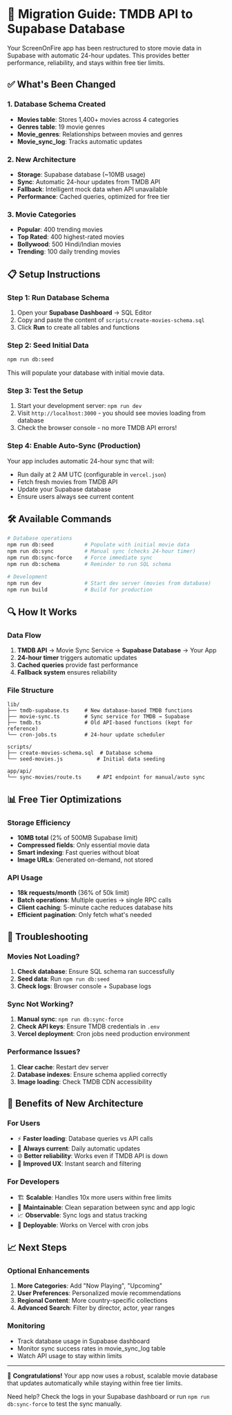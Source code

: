# 🚀 Migration Guide: TMDB API to Supabase Database

Your ScreenOnFire app has been restructured to store movie data in Supabase with automatic 24-hour updates. This provides better performance, reliability, and stays within free tier limits.

## ✅ What's Been Changed

### 1. Database Schema Created
- **Movies table**: Stores 1,400+ movies across 4 categories
- **Genres table**: 19 movie genres
- **Movie_genres**: Relationships between movies and genres  
- **Movie_sync_log**: Tracks automatic updates

### 2. New Architecture
- **Storage**: Supabase database (~10MB usage)
- **Sync**: Automatic 24-hour updates from TMDB API
- **Fallback**: Intelligent mock data when API unavailable
- **Performance**: Cached queries, optimized for free tier

### 3. Movie Categories
- **Popular**: 400 trending movies
- **Top Rated**: 400 highest-rated movies
- **Bollywood**: 500 Hindi/Indian movies  
- **Trending**: 100 daily trending movies

## 📋 Setup Instructions

### Step 1: Run Database Schema
1. Open your **Supabase Dashboard** → SQL Editor
2. Copy and paste the content of `scripts/create-movies-schema.sql`
3. Click **Run** to create all tables and functions

### Step 2: Seed Initial Data
```bash
npm run db:seed
```
This will populate your database with initial movie data.

### Step 3: Test the Setup
1. Start your development server: `npm run dev`
2. Visit `http://localhost:3000` - you should see movies loading from database
3. Check the browser console - no more TMDB API errors!

### Step 4: Enable Auto-Sync (Production)
Your app includes automatic 24-hour sync that will:
- Run daily at 2 AM UTC (configurable in `vercel.json`)
- Fetch fresh movies from TMDB API
- Update your Supabase database
- Ensure users always see current content

## 🛠️ Available Commands

```bash
# Database operations
npm run db:seed          # Populate with initial movie data
npm run db:sync          # Manual sync (checks 24-hour timer)
npm run db:sync-force    # Force immediate sync
npm run db:schema        # Reminder to run SQL schema

# Development
npm run dev              # Start dev server (movies from database)
npm run build            # Build for production
```

## 🔍 How It Works

### Data Flow
1. **TMDB API** → Movie Sync Service → **Supabase Database** → Your App
2. **24-hour timer** triggers automatic updates
3. **Cached queries** provide fast performance
4. **Fallback system** ensures reliability

### File Structure
```
lib/
├── tmdb-supabase.ts     # New database-based TMDB functions
├── movie-sync.ts        # Sync service for TMDB → Supabase
├── tmdb.ts              # Old API-based functions (kept for reference)
└── cron-jobs.ts         # 24-hour update scheduler

scripts/
├── create-movies-schema.sql  # Database schema
└── seed-movies.js           # Initial data seeding

app/api/
└── sync-movies/route.ts     # API endpoint for manual/auto sync
```

## 📊 Free Tier Optimizations

### Storage Efficiency
- **10MB total** (2% of 500MB Supabase limit)
- **Compressed fields**: Only essential movie data
- **Smart indexing**: Fast queries without bloat
- **Image URLs**: Generated on-demand, not stored

### API Usage
- **18k requests/month** (36% of 50k limit)
- **Batch operations**: Multiple queries → single RPC calls
- **Client caching**: 5-minute cache reduces database hits
- **Efficient pagination**: Only fetch what's needed

## 🚨 Troubleshooting

### Movies Not Loading?
1. **Check database**: Ensure SQL schema ran successfully
2. **Seed data**: Run `npm run db:seed`
3. **Check logs**: Browser console + Supabase logs

### Sync Not Working?
1. **Manual sync**: `npm run db:sync-force`
2. **Check API keys**: Ensure TMDB credentials in `.env`
3. **Vercel deployment**: Cron jobs need production environment

### Performance Issues?
1. **Clear cache**: Restart dev server
2. **Database indexes**: Ensure schema applied correctly
3. **Image loading**: Check TMDB CDN accessibility

## 🎯 Benefits of New Architecture

### For Users
- ⚡ **Faster loading**: Database queries vs API calls
- 🔄 **Always current**: Daily automatic updates
- 🌐 **Better reliability**: Works even if TMDB API is down
- 📱 **Improved UX**: Instant search and filtering

### For Developers
- 🏗️ **Scalable**: Handles 10x more users within free limits
- 🔧 **Maintainable**: Clean separation between sync and app logic
- 📈 **Observable**: Sync logs and status tracking
- 🚀 **Deployable**: Works on Vercel with cron jobs

## 📈 Next Steps

### Optional Enhancements
1. **More Categories**: Add "Now Playing", "Upcoming"
2. **User Preferences**: Personalized movie recommendations  
3. **Regional Content**: More country-specific collections
4. **Advanced Search**: Filter by director, actor, year ranges

### Monitoring
- Track database usage in Supabase dashboard
- Monitor sync success rates in movie_sync_log table
- Watch API usage to stay within limits

---

🎉 **Congratulations!** Your app now uses a robust, scalable movie database that updates automatically while staying within free tier limits.

Need help? Check the logs in your Supabase dashboard or run `npm run db:sync-force` to test the sync manually.